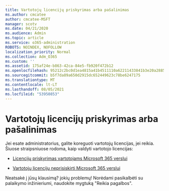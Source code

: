 ```yaml
---
title: Vartotojų licencijų priskyrimas arba pašalinimas
ms.author: cmcatee
author: cmcatee-MSFT
manager: scotv
ms.date: 04/21/2020
ms.audience: Admin
ms.topic: article
ms.service: o365-administration
ROBOTS: NOINDEX, NOFOLLOW
localization_priority: Normal
ms.collection: Adm_O365
ms.custom: ''
ms.assetid: 175af24e-b863-42ca-84e5-fb920f472b12
ms.openlocfilehash: 95212c2bc0d1ea4815a41b4511110a62211433841b3e20a28856773a3d42884d
ms.sourcegitcommit: b5f7da89a650d2915dc652449623c78be6247175
ms.translationtype: MT
ms.contentlocale: lt-LT
ms.lasthandoff: 08/05/2021
ms.locfileid: "53950853"
---
```

# <a name="assign-or-remove-user-licenses"></a>Vartotojų licencijų priskyrimas arba pašalinimas

Jei esate administratorius, galite koreguoti vartotojų licencijas, jei reikia. Šiuose straipsniuose rodoma, kaip valdyti vartotojo licencijas:
  
- [Licencijų priskyrimas vartotojams Microsoft 365 verslui](https://docs.microsoft.com/azure/active-directory/fundamentals/license-users-groups?context=azure/active-directory/users-groups-roles/context/ugr-context)

- [Vartotojų licencijų neprisiskirti Microsoft 365 verslui](https://docs.microsoft.com/azure/active-directory/fundamentals/license-users-groups?context=azure/active-directory/users-groups-roles/context/ugr-context#remove-a-license)

Neatsakė į jūsų klausimą? jokių problemų! Norėdami pasikalbėti su palaikymo inžinieriumi, naudokite mygtuką "Reikia pagalbos".